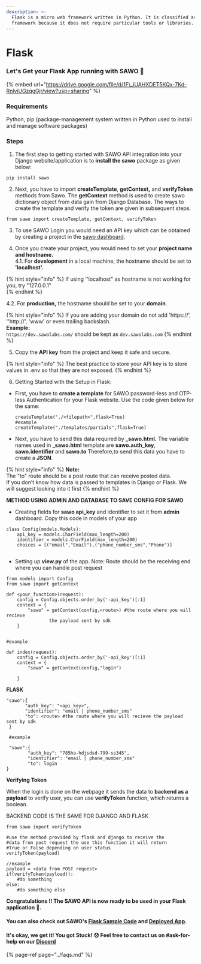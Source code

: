 ```yaml
---
description: >-
  Flask is a micro web framework written in Python. It is classified as a micro
  framework because it does not require particular tools or libraries.
---
```


# Flask

### Let's Get your Flask App running with SAWO 🙌 

{% embed url="https://drive.google.com/file/d/1F\_iUAHXDET5KQx-7Kd-RnlviUGzqgGjr/view?usp=sharing" %}



### Requirements

Python, pip \(package-management system written in Python used to install and manage software packages\)

### Steps

1. The first step to getting started with SAWO API integration into your Django website/application is to **install the sawo** package as given below:

```text
pip install sawo
```

2. Next, you have to import **createTemplate**, **getContext,** and **verifyToken** methods from Sawo. The **getContext** method is used to create sawo dictionary object from data gain from Django Database. The ways to create the template and verify the token are given in subsequent steps.

```text
from sawo import createTemplate, getContext, verifyToken
```

3. To use SAWO Login you would need an API key which can be obtained by creating a project in the [sawo dashboard](https://dev.sawolabs.com/). 

4.  Once you create your project, you would need to set your **project name and hostname.**  
    4.1. For **development** in a local machine, the hostname should be set to **'localhost'.**

{% hint style="info" %}
If using ''localhost" as hostname is not working for you, try "127.0.0.1"  
{% endhint %}

   4.2. For **production,** the hostname should be set to your **domain**. 

{% hint style="info" %}
If you are adding your domain do not add 'https://', ''http://', 'www' or even trailing backslash.  
**Example:**  
`https://dev.sawolabs.com/` should be kept as `dev.sawolabs.com`
{% endhint %}

5. Copy the **API key** from the project and keep it safe and secure.

{% hint style="info" %}
The best practice to store your API key is to store values in .env so that they are not exposed.
{% endhint %}

6. Getting Started with the Setup in Flask:

* First, you have to **create a template** for SAWO password-less and OTP-less Authentication for your Flask website. Use the code given below for the same:

  ```text
  createTemplate("./<filepath>",flask=True)
  #example
  createTemplate("./templates/partials",flask=True)
  ```

* Next, you have to send this data required by **\_sawo.html.** The variable names used in **\_sawo.html** template are **sawo.auth\_key**, **sawo.identifier** and **sawo.to** Therefore,to send this data you have to create a **JSON**.

{% hint style="info" %}
**Note:**  
The "to" route should be a post route that can receive posted data.  
If you don’t know how data is passed to templates in Django or Flask. We will suggest looking into it first
{% endhint %}

**METHOD USING ADMIN AND DATABASE TO SAVE CONFIG FOR SAWO**

*  Creating fields for **sawo api\_key** and identifier to set it from **admin** dashboard. Copy this code in models of your app

```text
class Config(models.Models):
    api_key = models.CharField(max_length=200)
    identifier = models.CharField(max_length=200)
    choices = [("email","Email"),("phone_number_sms","Phone")]
    
```

* Setting up **view.py** of the app. Note: Route should be the receiving end where you can handle post request

```text
from models import Config
from sawo import getContext

def <your_function>(request):
    config = Config.objects.order_by('-api_key')[:1]
    context = {
        "sawo" = getContext(config,<route>) #the route where you will recieve
                the payload sent by sdk    
    }
    
    
#example

def index(request):
    config = Config.objects.order_by('-api_key')[:1]
    context = {
        "sawo" = getContext(config,"login") 
               
    }
```

**FLASK**

```text
"sawo":{
       "auth_key": "<api_key>",
       "identifier": "email | phone_number_sms"
       "to": <route> #the route where you will recieve the payload sent by sdk                 
 }
 
 #example
 
 "sawo":{
        "auth_key": "785ha-hdjsdsd-799-ss345",
        "identifier": "email | phone_number_sms"
        "to": login               
}
```

**Verifying Token** 

When the login is done on the webpage it sends the data to **backend as a payload** to verify user, you can use **verifyToken** function, which returns a boolean.

BACKEND CODE IS THE SAME FOR DJANGO AND FLASK

```text
from sawo import verifyToken

#use the method provided by flask and django to receive the 
#data from post request the use this function it will return 
#True or False depending on user status
verifyToken(payload)

//example 
payload = <data from POST request>
if(verifyToken(payload)):
    #do something
else:
    #do something else
```

**Congratulations !! The SAWO API is now ready to be used in your Flask application** 🤘**.**  

#### You can also check out SAWO's [Flask Sample Code](https://github.com/sawolabs/sawo-python-examples/tree/master/flask) and [Deployed App](https://github.com/sawolabs/sawo-python-examples/tree/master/flask).

#### It's okay, we get it! You got Stuck! 😞 Feel free to contact us on \#ask-for-help on our [Discord](https://discord.com/invite/TpnCfMUE5P)

{% page-ref page="../faqs.md" %}

